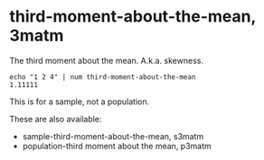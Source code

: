 # third-moment-about-the-mean, 3matm

The third moment about the mean. A.k.a. skewness.

    echo "1 2 4" | num third-moment-about-the-mean
    1.11111

This is for a sample, not a population.

These are also available:
<ul>
<li>sample-third-moment-about-the-mean, s3matm
<li>population-third moment about the mean, p3matm
</ul>
